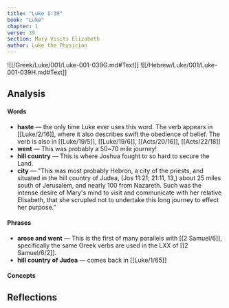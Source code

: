 ```yaml
---
title: "Luke 1:39"
book: "Luke"
chapter: 1
verse: 39
section: Mary Visits Elizabeth
author: Luke the Physician
---
```

![[/Greek/Luke/001/Luke-001-039G.md#Text]]
![[/Hebrew/Luke/001/Luke-001-039H.md#Text]]

## Analysis

#### Words
- **haste** — the only time Luke ever uses this word.  The verb appears in [[Luke/2/16]], where it also describes swift the obedience of belief.  The verb is also in [[Luke/19/5]], [[Luke/19/6]], [[Acts/20/16]], [[Acts/22/18]]
- **went** — This was probably a 50~70 mile journey!
- **hill country** — This is where Joshua fought to so hard to secure the Land.
- **city** — "This was most probably Hebron, a city of the priests, and situated in the hill country of Judea, (Jos 11:21; 21:11, 13,) about 25 miles south of Jerusalem, and nearly 100 from Nazareth. Such was the intense desire of Mary's mind to visit and communicate with her relative Elisabeth, that she scrupled not to undertake this long journey to effect her purpose."

#### Phrases
- **arose and went** — This is the first of many parallels with [[2 Samuel/6]], specifically the same Greek verbs are used in the LXX of [[2 Samuel/6/2]].
- **hill country of Judea** — comes back in [[Luke/1/65]]

#### Concepts

## Reflections
